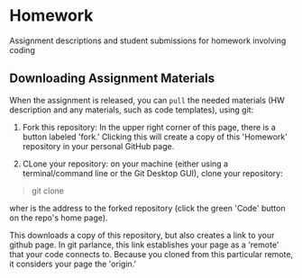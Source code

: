 # Homework
Assignment descriptions and student submissions for homework involving coding

## Downloading Assignment Materials
When the assignment is released, you can `pull` the needed materials (HW description and any materials, such as code templates), using git:

1. Fork this repository: In the upper right corner of this page, there is a button labeled 'fork.' Clicking this will create a copy of this 'Homework' repository in your personal GitHub page.

2. CLone your repository: on your machine (either using a terminal/command line or the Git Desktop GUI), clone your repository:

> git clone <repo address>
  
  wher <repo address> is the address to the forked repository (click the green 'Code' button on the repo's home page).
  
 This downloads a copy of this repository, but also creates a link to your github page.  In git parlance, this link establishes your page as a 'remote' that your code connects to.  Because you cloned from this particular remote, it considers your page the 'origin.'
